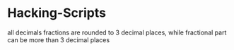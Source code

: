 # Hacking-Scripts

all decimals fractions are rounded to 3 decimal places, while fractional part can be more than 3 decimal places
